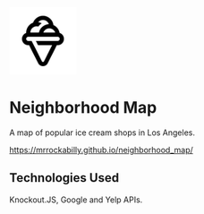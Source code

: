 <img src="ice-cream.png" alt="ice-cream" width="120">

# Neighborhood Map

A map of popular ice cream shops in Los Angeles.


https://mrrockabilly.github.io/neighborhood_map/

## Technologies Used

Knockout.JS, Google and Yelp APIs.



